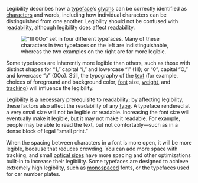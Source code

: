Legibility describes how a [typeface](/glossary/typeface)’s [glyphs](/glossary/glyph) can be correctly identified as [characters](/glossary/character) and words, including how individual characters can be distinguished from one another. Legibility should not be confused with [readability](/glossary/readability), although legibility does affect readability.

<figure>

![“1Il 0Oo” set in four different typefaces. Many of these characters in two typefaces on the left are indistinguishable, whereas the two examples on the right are far more legible.](images/thumbnail.svg)

</figure>

Some typefaces are inherently more legible than others, such as those with distinct shapes for “1,” capital “i,” and lowercase “l” (1Il); or “0”, capital “O,” and lowercase “o” (0Oo). Still, the typography of the [text](/glossary/text_copy) (for example, choices of foreground and background color, [font](/glossary/font) size, [weight](/glossary/weight), and [tracking](/glossary/tracking_letter_spacing)) will influence the legibility.

Legibility is a necessary prerequisite to readability; by affecting legibility, these factors also affect the readability of any [type](/glossary/type). A typeface rendered at a very small size will not be legible or readable. Increasing the font size will eventually make it legible, but it may not make it readable. For example, people may be able to read the text, but not comfortably—such as in a dense block of legal “small print.”

When the spacing between characters in a font is more open, it will be more legible, because that reduces crowding. You can add more space with tracking, and small [optical sizes](/glossary/optical_sizes) have more spacing and other optimizations built-in to increase their legibility. Some typefaces are designed to achieve extremely high legibility, such as [monospaced](/glossary/monospaced) fonts, or the typefaces used for car number plates.
